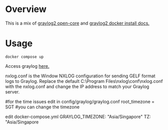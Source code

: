 # Overview

This is a mix of [graylog2 open-core](https://github.com/Graylog2/docker-compose/blob/main/open-core/docker-compose.yml) and [graylog2 docker install docs.](https://go2docs.graylog.org/5-0/downloading_and_installing_graylog/docker_installation.htm)

# Usage

```
docker compose up
```

Access graylog [here.](http://localhost:9000)

nxlog.conf is the Window NXLOG configuration for sending GELF format logs to Graylog. Replace the default C:\Program Files\nxlog\conf\nxlog.conf with the nxlog.conf and change the IP address to match your Graylog server.

#for the time issues
edit in config/graylog/graylog.conf
root_timezone = SGT #you can change the timezone

edit docker-compose.yml
GRAYLOG_TIMEZONE: "Asia/Singapore"
TZ: "Asia/Singapore